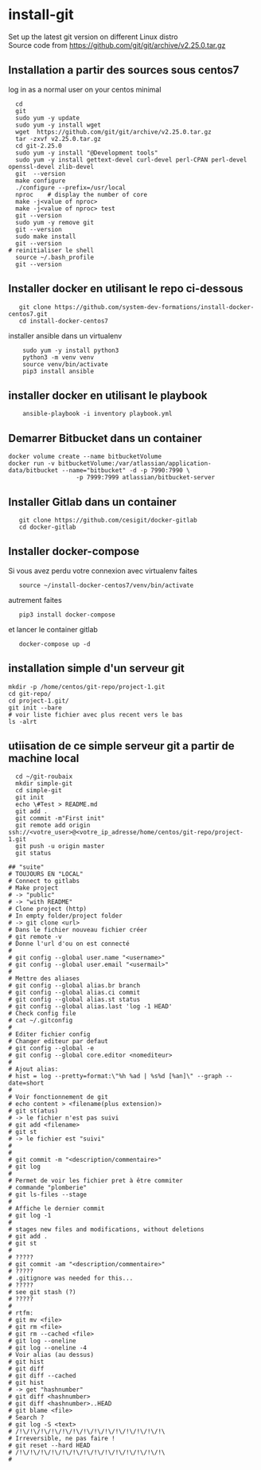 # install-git
Set up the latest git version on different Linux distro  
Source code from https://github.com/git/git/archive/v2.25.0.tar.gz

## Installation a partir des sources sous centos7
log in as a normal user on your centos minimal  
```shell script
  cd
  git
  sudo yum -y update
  sudo yum -y install wget 
  wget  https://github.com/git/git/archive/v2.25.0.tar.gz
  tar -zxvf v2.25.0.tar.gz 
  cd git-2.25.0
  sudo yum -y install "@Development tools"
  sudo yum -y install gettext-devel curl-devel perl-CPAN perl-devel openssl-devel zlib-devel
  git  --version 
  make configure 
  ./configure --prefix=/usr/local
  nproc    # display the number of core 
  make -j<value of nproc>
  make -j<value of nproc> test 
  git --version 
  sudo yum -y remove git 
  git --version 
  sudo make install 
  git --version 
# reinitialiser le shell
  source ~/.bash_profile 
  git --version 
``` 

## Installer docker en utilisant le repo ci-dessous 
```shell script
   git clone https://github.com/system-dev-formations/install-docker-centos7.git
   cd install-docker-centos7
```
installer ansible dans un virtualenv 
```shell script
    sudo yum -y install python3
    python3 -m venv venv
    source venv/bin/activate
    pip3 install ansible
````

## installer docker en utilisant le playbook 
```shell script
    ansible-playbook -i inventory playbook.yml
```

## Demarrer Bitbucket dans un container 
```shell script
docker volume create --name bitbucketVolume
docker run -v bitbucketVolume:/var/atlassian/application-data/bitbucket --name="bitbucket" -d -p 7990:7990 \
                   -p 7999:7999 atlassian/bitbucket-server
````
## Installer Gitlab dans un container 
```shell script
   git clone https://github.com/cesigit/docker-gitlab
   cd docker-gitlab
```

## Installer docker-compose
Si vous avez perdu votre connexion avec virtualenv faites  
```shell script
   source ~/install-docker-centos7/venv/bin/activate
```
autrement faites
```shell script
   pip3 install docker-compose
```
et lancer le container gitlab 
```shell script
   docker-compose up -d 
```
## installation simple d'un serveur git 
```shell script
mkdir -p /home/centos/git-repo/project-1.git
cd git-repo/
cd project-1.git/
git init --bare
# voir liste fichier avec plus recent vers le bas
ls -alrt
```
## utiisation de ce simple serveur git a partir de machine local
```shell script
  cd ~/git-roubaix
  mkdir simple-git 
  cd simple-git
  git init
  echo \#Test > README.md
  git add .
  git commit -m"First init"
  git remote add origin ssh://<votre_user>@<votre_ip_adresse/home/centos/git-repo/project-1.git
  git push -u origin master
  git status

## "suite"
# TOUJOURS EN "LOCAL"
# Connect to gitlabs
# Make project
# -> "public"
# -> "with README"
# Clone project (http)
# In empty folder/project folder
# -> git clone <url>
# Dans le fichier nouveau fichier créer
# git remote -v
# Donne l'url d'ou on est connecté
# 
# git config --global user.name "<username>"
# git config --global user.email "<usermail>"
# 
# Mettre des aliases
# git config --global alias.br branch
# git config --global alias.ci commit
# git config --global alias.st status
# git config --global alias.last 'log -1 HEAD'
# Check config file
# cat ~/.gitconfig
# 
# Editer fichier config
# Changer editeur par defaut
# git config --global -e
# git config --global core.editor <nomediteur>
# 
# Ajout alias:
# hist = log --pretty=format:\"%h %ad | %s%d [%an]\" --graph --date=short
# 
# Voir fonctionnement de git
# echo content > <filename(plus extension)>
# git st(atus)
# -> le fichier n'est pas suivi
# git add <filename>
# git st
# -> le fichier est "suivi"
# 
# 
# git commit -m "<description/commentaire>"
# git log
# 
# Permet de voir les fichier pret à être commiter
# commande "plomberie"
# git ls-files --stage
# 
# Affiche le dernier commit
# git log -1
# 
# stages new files and modifications, without deletions
# git add .
# git st
# 
# ?????
# git commit -am "<description/commentaire>"
# ?????
# .gitignore was needed for this...
# ?????
# see git stash (?)
# ?????
# 
# rtfm:
# git mv <file>
# git rm <file>
# git rm --cached <file>
# git log --oneline
# git log --oneline -4
# Voir alias (au dessus)
# git hist
# git diff
# git diff --cached
# git hist
# -> get "hashnumber"
# git diff <hashnumber>
# git diff <hashnumber>..HEAD
# git blame <file>
# Search ?
# git log -S <text>
# /!\/!\/!\/!\/!\/!\/!\/!\/!\/!\/!\/!\/!\/!\
# Irreversible, ne pas faire ! 
# git reset --hard HEAD
# /!\/!\/!\/!\/!\/!\/!\/!\/!\/!\/!\/!\/!\/!\ 
# 


```





